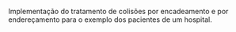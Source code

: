 Implementação do tratamento de colisões por encadeamento e por endereçamento para o exemplo dos pacientes de um hospital.
